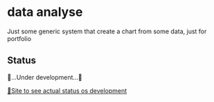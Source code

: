 # data analyse
Just some generic system that create a chart from some data, just for portfolio

## Status
🚧...Under development...🚧

[🔗Site to see actual status os development](https://office-tools.vercel.app/)